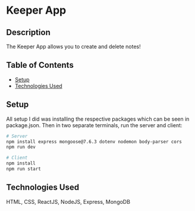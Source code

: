 # Keeper App

## Description

The Keeper App allows you to create and delete notes! 

## Table of Contents

- [Setup](#setup)
- [Technologies Used](#technologies-used)

## Setup

All setup I did was installing the respective packages which can be seen in package.json. Then in two separate terminals, run the server and client:

```bash
# Server
npm install express mongoose@7.6.3 dotenv nodemon body-parser cors
npm run dev
```

```bash
# Client
npm install
npm run start
```


## Technologies Used

HTML, CSS, ReactJS, NodeJS, Express, MongoDB

